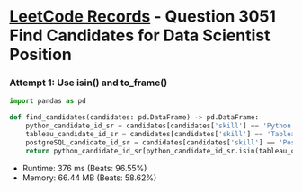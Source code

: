 # [LeetCode Records](../../README.md) - Question 3051 Find Candidates for Data Scientist Position 

### Attempt 1: Use isin() and to_frame()
```py
import pandas as pd

def find_candidates(candidates: pd.DataFrame) -> pd.DataFrame:
    python_candidate_id_sr = candidates[candidates['skill'] == 'Python']['candidate_id']
    tableau_candidate_id_sr = candidates[candidates['skill'] == 'Tableau']['candidate_id']
    postgreSQL_candidate_id_sr = candidates[candidates['skill'] == 'PostgreSQL']['candidate_id']
    return python_candidate_id_sr[python_candidate_id_sr.isin(tableau_candidate_id_sr) & python_candidate_id_sr.isin(postgreSQL_candidate_id_sr)].drop_duplicates().to_frame().sort_values('candidate_id')
```
- Runtime: 376 ms (Beats: 96.55%)
- Memory: 66.44 MB (Beats: 58.62%)

<br>
